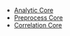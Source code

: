 - [Analytic Core](./dev/analytic/analytic.md)
- [Preprocess Core](./dev/analytic/correlation.md)
- [Correlation Core](./dev/analytic/preprocess.md)